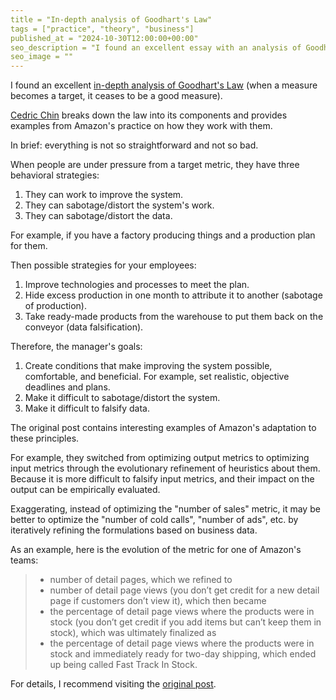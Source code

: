 ```yaml
---
title = "In-depth analysis of Goodhart's Law"
tags = ["practice", "theory", "business"]
published_at = "2024-10-30T12:00:00+00:00"
seo_description = "I found an excellent essay with an analysis of Goodhart's Law and examples from practice."
seo_image = ""
---
```


I found an excellent [in-depth analysis of Goodhart's Law](https://commoncog.com/goodharts-law-not-useful/) (when a measure becomes a target, it ceases to be a good measure).

[Cedric Chin](https://commoncog.com/author/cedric/) breaks down the law into its components and provides examples from Amazon's practice on how they work with them.

In brief: everything is not so straightforward and not so bad.

When people are under pressure from a target metric, they have three behavioral strategies:

1. They can work to improve the system.
2. They can sabotage/distort the system's work.
3. They can sabotage/distort the data.

For example, if you have a factory producing things and a production plan for them.

Then possible strategies for your employees:

1. Improve technologies and processes to meet the plan.
2. Hide excess production in one month to attribute it to another (sabotage of production).
3. Take ready-made products from the warehouse to put them back on the conveyor (data falsification).

Therefore, the manager's goals:

1. Create conditions that make improving the system possible, comfortable, and beneficial. For example, set realistic, objective deadlines and plans.
2. Make it difficult to sabotage/distort the system.
3. Make it difficult to falsify data.

The original post contains interesting examples of Amazon's adaptation to these principles.

For example, they switched from optimizing output metrics to optimizing input metrics through the evolutionary refinement of heuristics about them. Because it is more difficult to falsify input metrics, and their impact on the output can be empirically evaluated.

Exaggerating, instead of optimizing the "number of sales" metric, it may be better to optimize the "number of cold calls", "number of ads", etc. by iteratively refining the formulations based on business data.

As an example, here is the evolution of the metric for one of Amazon's teams:

> - number of detail pages, which we refined to
> - number of detail page views (you don’t get credit for a new detail page if customers don’t view it), which then became
> - the percentage of detail page views where the products were in stock (you don’t get credit if you add items but can’t keep them in stock), which was ultimately finalized as
> - the percentage of detail page views where the products were in stock and immediately ready for two-day shipping, which ended up being called Fast Track In Stock.

For details, I recommend visiting the [original post](https://commoncog.com/goodharts-law-not-useful/).
